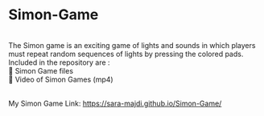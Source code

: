 # Simon-Game

</br>
The Simon game is an exciting game of lights and sounds in which players must repeat random sequences of lights by pressing the colored pads.
</br>
Included in the repository are :
</br>
📁 Simon Game files
</br>
📁 Video of Simon Games (mp4)
</br>
</br>

My Simon Game Link: https://sara-majdi.github.io/Simon-Game/
